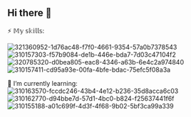 ## Hi there 👋

<!--
**alexeykrymov/alexeykrymov** is a ✨ _special_ ✨ repository because its `README.md` (this file) appears on your GitHub profile.

Here are some ideas to get you started:

- 🔭 I’m currently working on ...
- 🌱 I’m currently learning ...
- 👯 I’m looking to collaborate on ...
- 🤔 I’m looking for help with ...
- 💬 Ask me about ...
- 📫 How to reach me: ...
- 😄 Pronouns: ...
- ⚡ Fun fact: ...
-->


⚡ 𝕄𝕪 𝕤𝕜𝕚𝕝𝕝𝕤:

![321360952-1d76ac48-f7f0-4661-9354-57a0b7378543](https://github.com/alexeykrymov/alexeykrymov/assets/55350467/2d32fa69-3dcc-48e7-ae55-07cfbe032bad)
![310157303-f57b9084-de1b-446e-bda7-7d03c47104f2](https://github.com/alexeykrymov/alexeykrymov/assets/55350467/4c9b2e5c-c64b-4c64-95eb-fe5fb5dbb80c)
![320785320-d0bea805-eac8-4346-a63b-6e4c2a974840](https://github.com/alexeykrymov/alexeykrymov/assets/55350467/d4acc0cb-2733-463a-9bd3-0949b2b66a6d)
![310157411-cd95a93e-00fa-4bfe-bdac-75efc5f08a3a](https://github.com/alexeykrymov/alexeykrymov/assets/55350467/b23ea10b-6ac1-4cff-a64c-9ff779cc01a6)


🌱 I’m currently learning:
![310163570-fccdc246-43b4-4e12-b236-35d8acca6c03](https://github.com/alexeykrymov/alexeykrymov/assets/55350467/85cbd07f-ef69-41c4-aef3-bca17b7e339a)
![310162770-d94bbe7d-57d1-4bc0-b824-f25637441f6f](https://github.com/alexeykrymov/alexeykrymov/assets/55350467/94f478ff-5c4c-4c6a-9611-4b210841c5ce)
![310155188-a01c699f-4d3f-4f68-9b02-5bf3ca99a339](https://github.com/alexeykrymov/alexeykrymov/assets/55350467/b536c713-3ee3-4820-ae2f-d60149c2f732)
